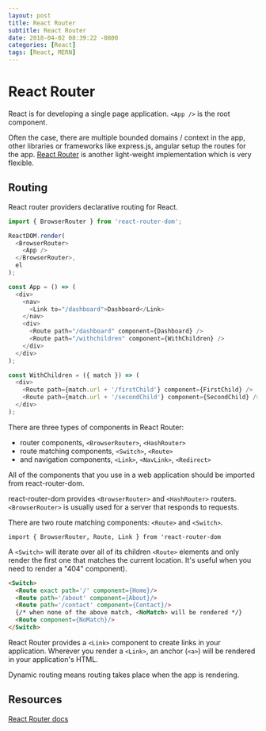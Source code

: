 ```yaml
---
layout: post
title: React Router
subtitle: React Router
date: 2018-04-02 08:39:22 -0800
categories: [React]
tags: [React, MERN]
---
```


# React Router

React is for developing a single page application. `<App />` is the root component.

Often the case, there are multiple bounded domains / context in the app, other libraries or frameworks like express.js, angular setup the routes for the app. [React Router](https://github.com/ReactTraining/react-router) is another light-weight implementation which is very flexible.

## Routing

React router providers declarative routing for React.

```js
import { BrowserRouter } from 'react-router-dom';

ReactDOM.render(
  <BrowserRouter>
    <App />
  </BrowserRouter>,
  el
);

const App = () => (
  <div>
    <nav>
      <Link to="/dashboard">Dashboard</Link>
    </nav>
    <div>
      <Route path="/dashboard" component={Dashboard} />
      <Route path="/withchildren" component={WithChildren} />
    </div>
  </div>
);

const WithChildren = ({ match }) => (
  <div>
    <Route path={match.url + '/firstChild'} component={FirstChild} />
    <Route path={match.url + '/secondChild'} component={SecondChild} />
  </div>
);
```

There are three types of components in React Router:

- router components, `<BrowserRouter>`, `<HashRouter>`
- route matching components, `<Switch>`, `<Route>`
- and navigation components, `<Link>`, `<NavLink>`, `<Redirect>`

All of the components that you use in a web application should be imported from react-router-dom.

react-router-dom provides `<BrowserRouter>` and `<HashRouter>` routers. `<BrowserRouter>` is usually used for a server that responds to requests.

There are two route matching components: `<Route>` and `<Switch>`.

`import { BrowserRouter, Route, Link } from 'react-router-dom`

A `<Switch>` will iterate over all of its children `<Route>` elements and only render the first one that matches the current location. It's useful when you need to render a "404" component).

```html
<Switch>
  <Route exact path='/' component={Home}/>
  <Route path='/about' component={About}/>
  <Route path='/contact' component={Contact}/>
  {/* when none of the above match, <NoMatch> will be rendered */}
  <Route component={NoMatch}/>
</Switch>
```

React Router provides a `<Link>` component to create links in your application. Wherever you render a `<Link>`, an anchor (`<a>`) will be rendered in your application's HTML.

Dynamic routing means routing takes place when the app is rendering.

## Resources

[React Router docs](https://reacttraining.com/react-router/web/guides/philosophy)

